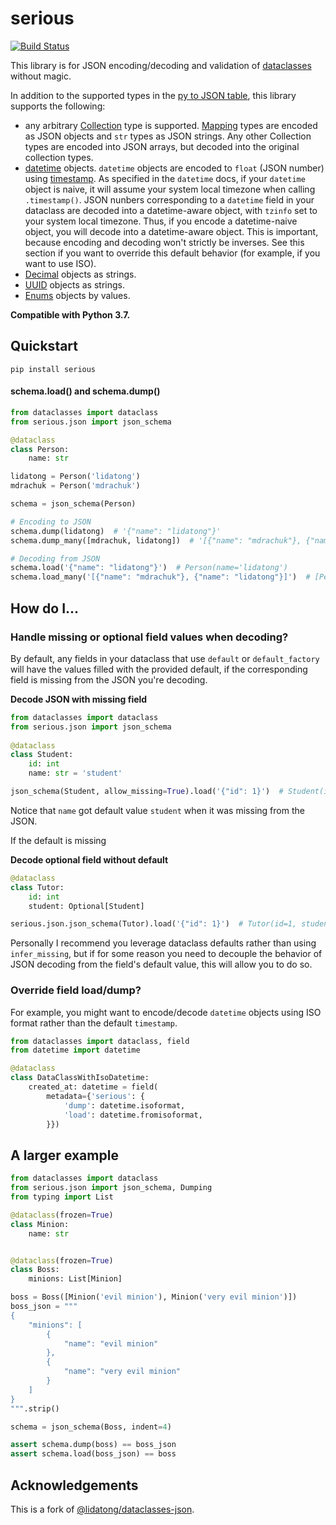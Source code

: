 # serious
[![Build Status](https://dev.azure.com/misha-drachuk/serious/_apis/build/status/serious-release?branchName=master)](https://dev.azure.com/misha-drachuk/serious/_build/latest?definitionId=1&branchName=master)

This library is for JSON encoding/decoding and validation of [dataclasses](https://docs.python.org/3/library/dataclasses.html) without magic.

In addition to the supported types in the 
[py to JSON table](https://docs.python.org/3/library/json.html#py-to-json-table), this library supports the following:
- any arbitrary [Collection](https://docs.python.org/3/library/collections.abc.html#collections.abc.Collection) type is supported.
[Mapping](https://docs.python.org/3/library/collections.abc.html#collections.abc.Mapping) types are encoded as JSON objects and `str` types as JSON strings. 
Any other Collection types are encoded into JSON arrays, but decoded into the original collection types.
- [datetime](https://docs.python.org/3/library/datetime.html#available-types) 
objects. `datetime` objects are encoded to `float` (JSON number) using 
[timestamp](https://docs.python.org/3/library/datetime.html#datetime.datetime.timestamp).
As specified in the `datetime` docs, if your `datetime` object is naive, it will 
assume your system local timezone when calling `.timestamp()`. JSON nunbers 
corresponding to a `datetime` field in your dataclass are decoded 
into a datetime-aware object, with `tzinfo` set to your system local timezone.
Thus, if you encode a datetime-naive object, you will decode into a 
datetime-aware object. This is important, because encoding and decoding won't 
strictly be inverses. See this section if you want to override this default
behavior (for example, if you want to use ISO).
- [Decimal](https://docs.python.org/3/library/decimal.html) objects as strings.
- [UUID](https://docs.python.org/3/library/uuid.html#uuid.UUID) objects as strings.
- [Enums](https://docs.python.org/3/library/enum.html) objects by values.


**Compatible with Python 3.7.**

## Quickstart
`pip install serious`

#### schema.load() and schema.dump()

```python
from dataclasses import dataclass
from serious.json import json_schema

@dataclass
class Person:
    name: str

lidatong = Person('lidatong')
mdrachuk = Person('mdrachuk')

schema = json_schema(Person)

# Encoding to JSON
schema.dump(lidatong)  # '{"name": "lidatong"}'
schema.dump_many([mdrachuk, lidatong])  # '[{"name": "mdrachuk"}, {"name": "lidatong"}]'

# Decoding from JSON
schema.load('{"name": "lidatong"}')  # Person(name='lidatong')
schema.load_many('[{"name": "mdrachuk"}, {"name": "lidatong"}]')  # [Person(name='mdrachuk'), Person(name='lidatong')]
```

## How do I...


### Handle missing or optional field values when decoding?

By default, any fields in your dataclass that use `default` or 
`default_factory` will have the values filled with the provided default, if the
corresponding field is missing from the JSON you're decoding.

**Decode JSON with missing field**

```python
from dataclasses import dataclass
from serious.json import json_schema
 
@dataclass
class Student:
    id: int
    name: str = 'student'

json_schema(Student, allow_missing=True).load('{"id": 1}')  # Student(id=1, name='student')
```

Notice that `name` got default value `student` when it was missing from the JSON.

If the default is missing 

**Decode optional field without default**

```python
@dataclass
class Tutor:
    id: int
    student: Optional[Student]

serious.json.json_schema(Tutor).load('{"id": 1}')  # Tutor(id=1, student=None)
```

Personally I recommend you leverage dataclass defaults rather than using 
`infer_missing`, but if for some reason you need to decouple the behavior of 
JSON decoding from the field's default value, this will allow you to do so.


### Override field load/dump?

For example, you might want to encode/decode `datetime` objects using ISO format
rather than the default `timestamp`.

```python
from dataclasses import dataclass, field
from datetime import datetime

@dataclass
class DataClassWithIsoDatetime:
    created_at: datetime = field(
        metadata={'serious': {
            'dump': datetime.isoformat,
            'load': datetime.fromisoformat,
        }})
```

## A larger example

```python
from dataclasses import dataclass
from serious.json import json_schema, Dumping
from typing import List

@dataclass(frozen=True)
class Minion:
    name: str


@dataclass(frozen=True)
class Boss:
    minions: List[Minion]

boss = Boss([Minion('evil minion'), Minion('very evil minion')])
boss_json = """
{
    "minions": [
        {
            "name": "evil minion"
        },
        {
            "name": "very evil minion"
        }
    ]
}
""".strip()

schema = json_schema(Boss, indent=4)

assert schema.dump(boss) == boss_json
assert schema.load(boss_json) == boss
```


## Acknowledgements
This is a fork of [@lidatong/dataclasses-json](https://github.com/lidatong/dataclasses-json).
